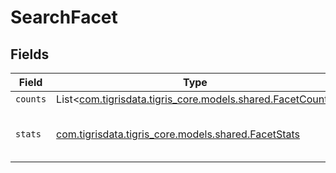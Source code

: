 # SearchFacet


## Fields

| Field                                                                                          | Type                                                                                           | Required                                                                                       | Description                                                                                    |
| ---------------------------------------------------------------------------------------------- | ---------------------------------------------------------------------------------------------- | ---------------------------------------------------------------------------------------------- | ---------------------------------------------------------------------------------------------- |
| `counts`                                                                                       | List<[com.tigrisdata.tigris_core.models.shared.FacetCount](../../models/shared/FacetCount.md)> | :heavy_minus_sign:                                                                             | N/A                                                                                            |
| `stats`                                                                                        | [com.tigrisdata.tigris_core.models.shared.FacetStats](../../models/shared/FacetStats.md)       | :heavy_minus_sign:                                                                             | Additional stats for faceted field                                                             |